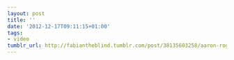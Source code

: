 ```yaml
---
layout: post
title: ''
date: '2012-12-17T09:11:15+01:00'
tags:
- video
tumblr_url: http://fabiantheblind.tumblr.com/post/38135603258/aaron-rogers-saz-designed-and-animated-in-ae
---
```

